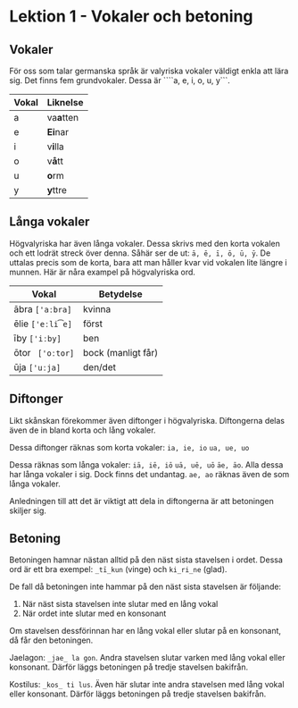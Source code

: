 # Lektion 1 - Vokaler och betoning

## Vokaler

För oss som talar germanska språk är valyriska vokaler väldigt enkla att lära sig. Det finns fem grundvokaler. Dessa är ````a, e, i, o, u, y```.

| Vokal  		| Liknelse 		|
| ------------- | ------------- |
| a  			| va**a**tten  	|
| e  			| **Ei**nar  	|
| i  			| v**i**lla 	|
| o  			| v**å**tt		|
| u  			| **o**rm 		|
| y  			| **y**ttre	 	|


## Långa vokaler

Högvalyriska har även långa vokaler. Dessa skrivs med den korta vokalen och ett lodrät streck över denna. Såhär ser de ut: ```ā, ē, ī, ō, ū, ȳ```. De uttalas precis som de korta, bara att man håller kvar vid vokalen lite längre i munnen. Här är nåra exampel på högvalyriska ord.

| Vokal  				| Betydelse 			|
| ------------- 		| ------------- 		|
| ābra ```['aːbra]```	| kvinna				|
| ēlie ```['eːli͡e]```	| först  				|
| īby ```['iːby]```		| ben 					|
| ōtor ``` ['oːtor]```	| bock (manligt får)	|
| ūja ```['uːja]```		| den/det 				|

## Diftonger

Likt skånskan förekommer även diftonger i högvalyriska. Diftongerna delas även de in bland korta och lång vokaler.

Dessa diftonger räknas som korta vokaler: ```ia, ie, io``` ```ua, ue, uo```

Dessa räknas som långa vokaler: ```iā, iē, iō``` ```uā, uē, uō``` ```āe, āo```. Alla dessa har långa vokaler i sig. Dock finns det undantag. ```ae, ao``` räknas även de som långa vokaler.

Anledningen till att det är viktigt att dela in diftongerna är att betoningen skiljer sig.

## Betoning

Betoningen hamnar nästan alltid på den näst sista stavelsen i ordet. Dessa ord är ett bra exempel: ```_tī_kun``` (vinge) och ```ki_ri_ne``` (glad).

De fall då betoningen inte hammar på den näst sista stavelsen är följande:

1. När näst sista stavelsen inte slutar med en lång vokal
2. När ordet inte slutar med en konsonant



Om stavelsen dessförinnan har en lång vokal eller slutar på en konsonant, då får den betoningen.

Jaelagon: ```_jae_ la gon```. Andra stavelsen slutar varken med lång vokal eller konsonant. Därför läggs betoningen på tredje stavelsen bakifrån.

Kostilus: ```_kos_ ti lus```. Även här slutar inte andra stavelsen med lång vokal eller konsonant. Därför läggs betoningen på tredje stavelsen bakifrån.